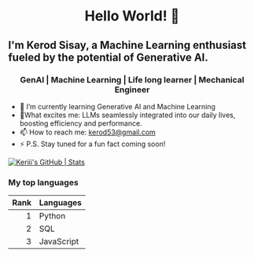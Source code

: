 <h1 align= "center"> Hello World! 👋 </h1>

<h2>I'm Kerod Sisay, a Machine Learning enthusiast fueled by the potential of Generative AI.</h2>

<h3 align= "center"> GenAI | Machine Learning | Life long learner | Mechanical Engineer</h3>


- 🌱 I’m currently learning Generative AI and Machine Learning
- 🤌What excites me: LLMs seamlessly integrated into our daily lives, boosting efficiency and performance.
- 📫 How to reach me: kerod53@gmail.com
- ⚡ P.S. Stay tuned for a fun fact coming soon!

[![Keriii's GitHub | Stats](https://stats.quine.sh/Keriii/github?theme=dark)](https://quine.sh?utm_source=widgets&utm_campaign=Keriii)  
<!--[![Keriii's GitHub | Languages Over Time](https://stats.quine.sh/Keriii/languages-over-time?theme=dark)](https://quine.sh?utm_source=widgets&utm_campaign=Keriii)-->


<h3> My top languages </h3>

| Rank | Languages |
|-----:|-----------|
|     1| Python    |
|     2| SQL       |
|     3| JavaScript|
